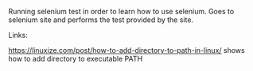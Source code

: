 Running selenium test in order to learn how to use selenium. Goes to selenium site and performs the test provided by the site.

Links:

https://linuxize.com/post/how-to-add-directory-to-path-in-linux/
shows how to add directory to executable PATH
